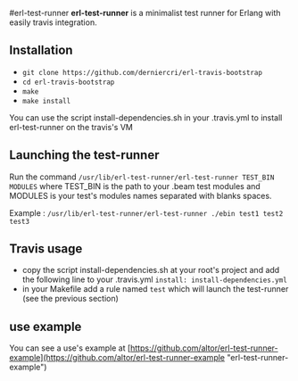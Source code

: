 #erl-test-runner
**erl-test-runner** is a minimalist test runner for Erlang with easily travis integration. 

## Installation

*    `git clone https://github.com/derniercri/erl-travis-bootstrap`
*    `cd erl-travis-bootstrap`
*    `make`
*    `make install`

You can use the script install-dependencies.sh in your .travis.yml to install erl-test-runner on the travis's VM

## Launching the test-runner

Run the command `/usr/lib/erl-test-runner/erl-test-runner TEST_BIN MODULES` where TEST_BIN is the path to your .beam test modules and MODULES is your test's modules names separated with blanks spaces.

Example : `/usr/lib/erl-test-runner/erl-test-runner ./ebin test1 test2 test3`

## Travis usage

* copy the script install-dependencies.sh at your root's project and add the following line to your .travis.yml `install: install-dependencies.yml`
* in your Makefile add a rule named `test` which will launch the test-runner (see the previous section)


## use example
You can see a use's example at [https://github.com/altor/erl-test-runner-example](https://github.com/altor/erl-test-runner-example "erl-test-runner-example")

